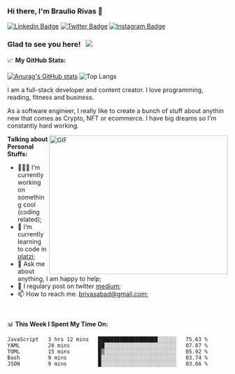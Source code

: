 ### Hi there, I'm Braulio Rivas 👋
[![Linkedin Badge](https://img.shields.io/badge/-LinkedIn-0e76a8?style=flat-square&logo=Linkedin&logoColor=white)](https://www.linkedin.com/in/braulio-rivas-abad/) <!-- [![Website Badge](https://img.shields.io/badge/Website-3b5998?style=flat-square&logo=google-chrome&logoColor=white)](https://gkassym.netlify.app) -->[![Twitter Badge](https://img.shields.io/badge/-Twitter-00acee?style=flat-square&logo=Twitter&logoColor=white)](https://twitter.com/brolio04) [![Instagram Badge](https://img.shields.io/badge/-Instagram-e4405f?style=flat-square&logo=Instagram&logoColor=white)](https://www.instagram.com/braulio_rivas_abad_/)
<!--[![Telegram Badge](https://img.shields.io/badge/-Telegram-0088cc?style=flat-square&logo=Telegram&logoColor=white)](https://t.me/GKassym) -->

### Glad to see you here! &nbsp; ![](https://visitor-badge.glitch.me/badge?page_id=brauliorivas.visitor-badge)

📈 **My GitHub Stats:**

[![Anurag's GitHub stats](https://github-readme-stats.vercel.app/api?username=brauliorivas)](https://github.com/anuraghazra/github-readme-stats) ![Top Langs](https://github-readme-stats.vercel.app/api/top-langs/?username=brauliorivas&layout=compact)

I am a full-stack developer and content creator. I love programming, reading, fitness and business.

As a software engineer, I really like to create a bunch of stuff about anythin new that comes as Crypto, NFT or ecommerce. I have big dreams so I'm constantly hard working.

<img align="right" alt="GIF" src="https://github.com/Gapur/Gapur/blob/master/coding.gif?raw=true" width="408" height="318" />
  

**Talking about Personal Stuffs:**

- 👨🏻‍💻 I’m currently working on something cool (coding related);
- 🚀 I’m currently learning to code in [platzi](https://platzi.com);
- 💬 Ask me about anything, I am happy to help;
- 📝 I regulary post on twitter [medium](https://twitter.com/brolio04);
- 📫 How to reach me: brivasabad@gmail.com;

</br>

📊 **This Week I Spent My Time On:**
<!--START_SECTION:waka-->
```text
JavaScript   3 hrs 12 mins   ███████████████████░░░░░░   75.63 % 
YAML         20 mins         ██░░░░░░░░░░░░░░░░░░░░░░░   07.87 % 
TOML         15 mins         █▒░░░░░░░░░░░░░░░░░░░░░░░   05.92 % 
Bash         9 mins          █░░░░░░░░░░░░░░░░░░░░░░░░   03.74 % 
JSON         9 mins          █░░░░░░░░░░░░░░░░░░░░░░░░   03.66 % 
```
<!--END_SECTION:waka-->
